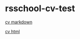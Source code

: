 # rsschool-cv-test

[cv markdown](https://cerbeer.github.io/rsschool-cv/cv)

[cv html](https://cerbeer.github.io/rsschool-cv/)

